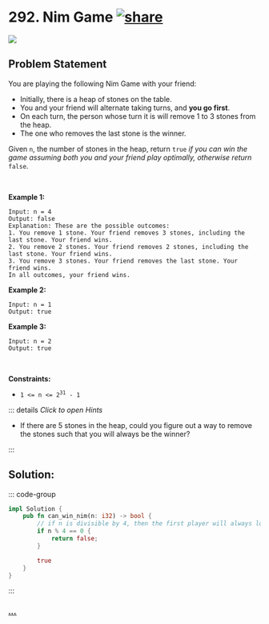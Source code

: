 # 292. Nim Game [![share]](https://leetcode.com/problems/nim-game/)

![][easy]

## Problem Statement

<p>You are playing the following Nim Game with your friend:</p>
<ul>
<li>Initially, there is a heap of stones on the table.</li>
<li>You and your friend will alternate taking turns, and <strong>you go first</strong>.</li>
<li>On each turn, the person whose turn it is will remove 1 to 3 stones from the heap.</li>
<li>The one who removes the last stone is the winner.</li>
</ul>
<p>Given <code>n</code>, the number of stones in the heap, return <code>true</code><em> if you can win the game assuming both you and your friend play optimally, otherwise return </em><code>false</code>.</p>
<p> </p>
<p><strong class="example">Example 1:</strong></p>

```
Input: n = 4
Output: false
Explanation: These are the possible outcomes:
1. You remove 1 stone. Your friend removes 3 stones, including the last stone. Your friend wins.
2. You remove 2 stones. Your friend removes 2 stones, including the last stone. Your friend wins.
3. You remove 3 stones. Your friend removes the last stone. Your friend wins.
In all outcomes, your friend wins.
```

<p><strong class="example">Example 2:</strong></p>

```
Input: n = 1
Output: true
```

<p><strong class="example">Example 3:</strong></p>

```
Input: n = 2
Output: true
```

<p> </p>
<p><strong>Constraints:</strong></p>
<ul>
<li><code>1 &lt;= n &lt;= 2<sup>31</sup> - 1</code></li>
</ul>

::: details _Click to open Hints_

- If there are 5 stones in the heap, could you figure out a way to remove the stones such that you will always be the winner?

:::

## Solution:

::: code-group

```rs [Rust]
impl Solution {
    pub fn can_win_nim(n: i32) -> bool {
        // if n is divisible by 4, then the first player will always lose
        if n % 4 == 0 {
            return false;
        }

        true
    }
}

```

:::

### [_..._](#)

```

```

<!----------------------------------{ link }--------------------------------->

[share]: https://graph.org/file/3ea5234dda646b71c574a.png
[easy]: https://img.shields.io/badge/Difficulty-Easy-bright.svg
[medium]: https://img.shields.io/badge/Difficulty-Medium-yellow.svg
[hard]: https://img.shields.io/badge/Difficulty-Hard-red.svg
